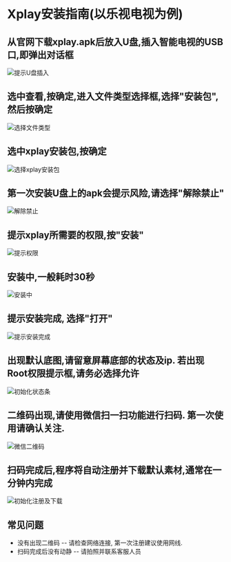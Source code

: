 # Xplay安装指南(以乐视电视为例)

## 从官网下载xplay.apk后放入U盘,插入智能电视的USB口,即弹出对话框

![提示U盘插入](Screenshot_2016-09-03-10-41-28.jpg)

## 选中查看,按确定,进入文件类型选择框,选择"安装包",然后按确定

![选择文件类型](Screenshot_2016-09-03-10-41-44.jpg)

## 选中xplay安装包,按确定

![选择xplay安装包](Screenshot_2016-09-03-10-42-23.jpg)

## 第一次安装U盘上的apk会提示风险,请选择"解除禁止"

![解除禁止](Screenshot_2016-09-03-10-42-23.jpg)

## 提示xplay所需要的权限,按"安装"

![提示权限](Screenshot_2016-09-03-10-42-32.jpg)

## 安装中,一般耗时30秒

![安装中](Screenshot_2016-09-03-10-42-43.jpg)

## 提示安装完成, 选择"打开"

![提示安装完成](Screenshot_2016-09-03-10-42-50.jpg)

## 出现默认底图,请留意屏幕底部的状态及ip. 若出现Root权限提示框,请务必选择允许

![初始化状态条](Screenshot_2016-09-03-10-43-21.jpg)

## 二维码出现,请使用微信扫一扫功能进行扫码. 第一次使用请确认关注.

![微信二维码](Screenshot_2016-09-03-10-43-29.jpg)

## 扫码完成后,程序将自动注册并下载默认素材,通常在一分钟内完成

![初始化注册及下载](Screenshot_2016-09-03-10-43-54.jpg)

## 常见问题

* 没有出现二维码 -- 请检查网络连接, 第一次注册建议使用网线.
* 扫码完成后没有动静 -- 请拍照并联系客服人员

